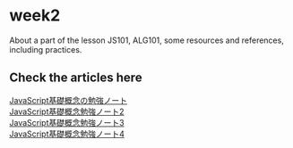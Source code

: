 # week2
About a part of the lesson JS101, ALG101, some resources and references, including practices.

## Check the articles here
[JavaScript基礎概念の勉強ノート](https://qiita.com/hu-yu/items/75aa6b619bac6cfe3b2e)</br>
[JavaScript基礎概念勉強ノート2](https://qiita.com/hu-yu/items/07f5f0fda9413e027daa)</br>
[JavaScript基礎概念勉強ノート3](https://qiita.com/hu-yu/items/87ac53ffb0c9ff50ac35)</br>
[JavaScript基礎概念勉強ノート4](https://qiita.com/hu-yu/items/ccee40f881b8bea19133)
